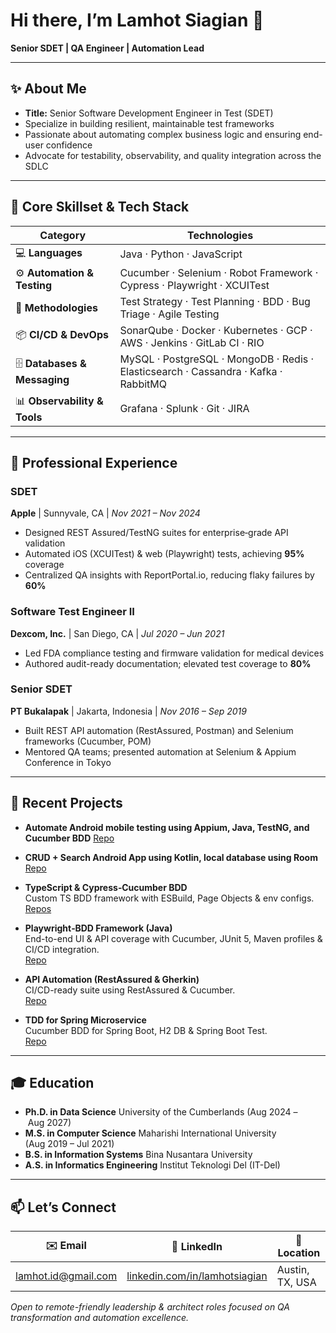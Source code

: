 # Hi there, I’m Lamhot Siagian 👋

**Senior SDET | QA Engineer | Automation Lead**

---

## ✨ About Me
- **Title:** Senior Software Development Engineer in Test (SDET)
- Specialize in building resilient, maintainable test frameworks
- Passionate about automating complex business logic and ensuring end-user confidence
- Advocate for testability, observability, and quality integration across the SDLC

---

## 🚀 Core Skillset & Tech Stack

| **Category**                      | **Technologies**                                                                   |
| --------------------------------- | ---------------------------------------------------------------------------------- |
| 💻 **Languages**                  | Java · Python · JavaScript                                                         |
| ⚙️ **Automation & Testing**       | Cucumber · Selenium · Robot Framework · Cypress · Playwright · XCUITest            |
| 📐 **Methodologies**              | Test Strategy · Test Planning · BDD · Bug Triage · Agile Testing                   |
| 📦 **CI/CD & DevOps**             | SonarQube · Docker · Kubernetes · GCP · AWS · Jenkins · GitLab CI · RIO            |
| 🗄️ **Databases & Messaging**      | MySQL · PostgreSQL · MongoDB · Redis · Elasticsearch · Cassandra · Kafka · RabbitMQ |
| 📊 **Observability & Tools**      | Grafana · Splunk · Git · JIRA                                                       |

---

## 💼 Professional Experience

### SDET
**Apple** | Sunnyvale, CA | *Nov 2021 – Nov 2024*
- Designed REST Assured/TestNG suites for enterprise‐grade API validation
- Automated iOS (XCUITest) & web (Playwright) tests, achieving **95%** coverage
- Centralized QA insights with ReportPortal.io, reducing flaky failures by **60%**

### Software Test Engineer II
**Dexcom, Inc.** | San Diego, CA | *Jul 2020 – Jun 2021*
- Led FDA compliance testing and firmware validation for medical devices
- Authored audit-ready documentation; elevated test coverage to **80%**

### Senior SDET
**PT Bukalapak** | Jakarta, Indonesia | *Nov 2016 – Sep 2019*
- Built REST API automation (RestAssured, Postman) and Selenium frameworks (Cucumber, POM)
- Mentored QA teams; presented automation at Selenium & Appium Conference in Tokyo

---

## 📂 Recent Projects

- **Automate Android mobile testing using Appium, Java, TestNG, and Cucumber BDD** [Repo](https://github.com/LamhotJM/appium-bdd-java)
- **CRUD + Search Android App using Kotlin, local database using Room** [Repo](https://github.com/LamhotJM/crud-notes-kotlin)
- **TypeScript & Cypress‑Cucumber BDD**  
  Custom TS BDD framework with ESBuild, Page Objects & env configs.  
  [Repos](https://github.com/LamhotJM?tab=repositories)

- **Playwright‑BDD Framework (Java)**  
  End-to-end UI & API coverage with Cucumber, JUnit 5, Maven profiles & CI/CD integration.  
  [Repo](https://github.com/LamhotJM/playwright-bdd)

- **API Automation (RestAssured & Gherkin)**  
  CI/CD-ready suite using RestAssured & Cucumber.  
  [Repo](https://github.com/LamhotJM/api-bdd-testing)

- **TDD for Spring Microservice**  
  Cucumber BDD for Spring Boot, H2 DB & Spring Boot Test.  
  [Repo](https://github.com/LamhotJM/integration-test-spring-rest-api)

---

## 🎓 Education

- **Ph.D. in Data Science**  University of the Cumberlands (Aug 2024 – Aug 2027)
- **M.S. in Computer Science**  Maharishi International University (Aug 2019 – Jul 2021)
- **B.S. in Information Systems**  Bina Nusantara University
- **A.S. in Informatics Engineering**  Institut Teknologi Del (IT-Del)

---

## 📫 Let’s Connect

| ✉️ Email                     | 🔗 LinkedIn                                                              | 📍 Location        |
| ---------------------------- | ------------------------------------------------------------------------ | ------------------ |
| lamhot.id@gmail.com          | [linkedin.com/in/lamhotsiagian](https://www.linkedin.com/in/lamhotsiagian/) | Austin, TX, USA    |

*Open to remote-friendly leadership & architect roles focused on QA transformation and automation excellence.*

